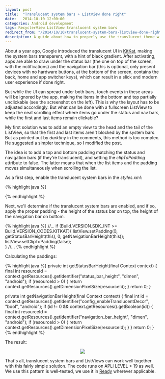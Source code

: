 ```yaml
---
layout: post
title:  "Translucent system bars + ListView done right"
date:   2014-10-10 12:00:00
categories: Android development
tags: RecyclerView ListView translucent system bars
redirect_from: "/2014/10/10/translucent-system-bars-listview-done-right/"
description: A guide about how to properly use the translucent theme with ListViews or other vertically scrolling ViewGroups.
---
```

About a year ago, Google introduced the translucent UI in [KitKat](https://developer.android.com/about/versions/kitkat.html), making the system bars transparent, with a hint of black gradient. After activating, apps are able to draw under the status bar (the one on top of the screen, with the notifications) and the navigation bar (this is optional, only present devices with no hardware buttons, at the bottom of the screen, contains the back, home and app switcher keys), which can result in a slick and modern user experience if done right.
<!-- more -->
But while the UI can spread under both bars, touch events in these areas will be ignored by the app, making the items in the bottom and top partially unclickable (see the screenshot on the left). This is why the layout has to be adjusted accordingly. But what can be done with a fullscreen ListView to keep the neat scrolling effect where items go under the status and nav bars, while the first and last items remain clickable?

My first solution was to add an empty view to the head and the tail of the ListView, so that the first and last items aren't blocked by the system bars. But as pointed out by _darktiny_ in the comments, this method is too complex. He suggested a simpler technique, so I modified the post.

The idea is to add a top and bottom padding matching the status and navigation bars (if they're translucent), and setting the _clipToPadding_ attribute to false. The latter means that when the list items and the padding moves simultaneously when scrolling the list.

As a first step, enable the translucent system bars in the _styles.xml_:

{% highlight java %}
<style>
        <item name="android:windowTranslucentStatus">true</item>
        <item name="android:windowTranslucentNavigation">true</item>
</style>
{% endhighlight %}

Next, we'll determine if the translucent system bars are enabled, and if so, apply the proper padding - the height of the status bar on top, the height of the navigation bar on bottom.

{% highlight java %}
//...
if (Build.VERSION.SDK_INT >= Build.VERSION_CODES.KITKAT){
    listView.setPadding(0, getStatusBarHeight(this), 0, getNavigationBarHeight(this));
    listView.setClipToPadding(false);            
}
//...
{% endhighlight %}

Calculating the paddings:

{% highlight java %}
private int getStatusBarHeight(final Context context) {
    final int resourceId = context.getResources().getIdentifier("status_bar_height", "dimen", "android");
    if (resourceId > 0) {
        return context.getResources().getDimensionPixelSize(resourceId);
    }
    return 0;
}

private int getNavigationBarHeight(final Context context) {
    final int id = context.getResources().getIdentifier("config_enableTranslucentDecor", "bool", "android");
    if (id != 0 && context.getResources().getBoolean(id)) {
        final int resourceId = context.getResources().getIdentifier("navigation_bar_height", "dimen", "android");
        if (resourceId > 0) {
            return context.getResources().getDimensionPixelSize(resourceId);
        }
    }
    return 0;
}
{% endhighlight %}

The result:

<p align="center">
    <img src="http://andraskindler.com/img/post/translucent_listview.gif"/>
</p>

That's all, translucent system bars and ListViews can work well together with this fairly simple solution. The code runs on APLI LEVEL < 19 as well. We use this pattern is well-tested, we use it in [Ready](https://play.google.com/store/apps/details?id=com.ready.android) wherever applicable.